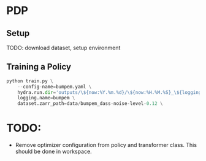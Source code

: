 # PDP

## Setup

TODO: download dataset, setup environment

## Training a Policy

```python
python train.py \
    --config-name=bumpem.yaml \
    hydra.run.dir='outputs/\${now:%Y.%m.%d}/\${now:%H.%M.%S}_\${logging.name}' \
    logging.name=bumpem \
    dataset.zarr_path=data/bumpem_dass-noise-level-0.12 \
```


# TODO:
- Remove optimizer configuration from policy and transformer class. This should be done in workspace.